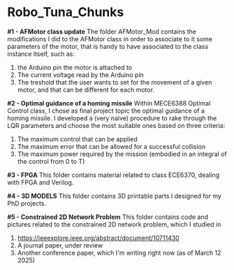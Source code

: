 # Robo_Tuna_Chunks

**#1 - AFMotor class update**
The folder AFMotor_Mod contains the modifications I did to the AFMotor class in order to associate to it some 
parameters of the motor, that is handy to have associated to the class instance itself, such as:
1) the Arduino pin the motor is attached to
2) The current voltage read by the Arduino pin
3) The treshold that the user wants to set for the movement of a given motor, and that can be different for each motor.


**#2 - Optimal guidance of a homing missile**
Within MECE6388 Optimal Control class, I chose as final project topic the optimal guidance of a homing missile. I developed a 
(very naive) procedure to rake through the LQR parameters and choose the most suitable ones based on three criteria:
1) The maximum control that can be applied
2) The maximum error that can be allowed for a successful collision
3) The maximum power required by the mission (embodied in an integral of the control from 0 to T)

**#3 - FPGA**
This folder contains material related to class ECE6370, dealing with FPGA and Verilog.

**#4 - 3D MODELS**
This folder contains 3D printable parts I designed for my PhD projects.

**#5 - Constrained 2D Network Problem**
This folder contains code and pictures related to the constrained 2D network problem, which I studied in 
1) https://ieeexplore.ieee.org/abstract/document/10711430
2) A journal paper, under review 
3) Another conference paper, which I'm writing right now (as of March 12 2025)




